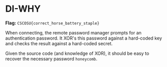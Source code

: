 # DI-WHY

**Flag:** `CSCOSU{correct_horse_battery_staple}`

When connecting, the remote password manager prompts for an authentication password. It XOR's this password against a
hard-coded key and checks the result against a hard-coded secret.

Given the source code (and knowledge of XOR), it should be easy to recover the necessary password `honeycomb`.
